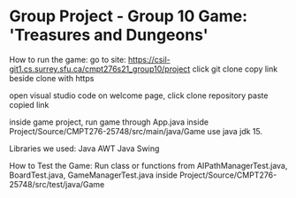 # Group Project - Group 10      Game: 'Treasures and Dungeons'

How to run the game:
go to site: https://csil-git1.cs.surrey.sfu.ca/cmpt276s21_group10/project
click git clone 
copy link beside clone with https

open visual studio code 
on welcome page, click clone repository
paste copied link

inside game project,
run game through App.java inside Project/Source/CMPT276-25748/src/main/java/Game
use java jdk 15.


Libraries we used:
Java AWT
Java Swing


How to Test the Game:
Run class or functions from AIPathManagerTest.java, BoardTest.java, GameManagerTest.java inside Project/Source/CMPT276-25748/src/test/java/Game
